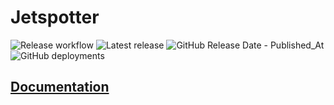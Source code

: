 # Jetspotter

![Release workflow](https://github.com/vvanouytsel/jetspotter/actions/workflows/release.yaml/badge.svg)
![Latest release](https://img.shields.io/github/v/release/vvanouytsel/jetspotter)
![GitHub Release Date - Published_At](https://img.shields.io/github/release-date/vvanouytsel/jetspotter)
![GitHub deployments](https://img.shields.io/github/deployments/vvanouytsel/jetspotter/github-pages?label=Documentation&link=https%3A%2F%2Fvvanouytsel.github.io%2Fjetspotter%2F)

## [Documentation](https://vvanouytsel.github.io/jetspotter/)
